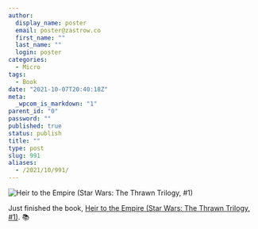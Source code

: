 ```yaml
---
author:
  display_name: poster
  email: poster@zastrow.co
  first_name: ""
  last_name: ""
  login: poster
categories:
  - Micro
tags:
  - Book
date: "2021-10-07T20:40:18Z"
meta:
  _wpcom_is_markdown: "1"
parent_id: "0"
password: ""
published: true
status: publish
title: ""
type: post
slug: 991
aliases:
  - /2021/10/991/
---
```

<p><img src="https://i.gr-assets.com/images/S/compressed.photo.goodreads.com/books/1529605994l/40604754._SY475_.jpg" alt="Heir to the Empire (Star Wars: The Thrawn Trilogy, #1)" /></p>
<p>Just finished the book, <a href="https://www.goodreads.com/review/show/4269581330?utm_medium=api&amp;utm_source=rss">Heir to the Empire (Star Wars: The Thrawn Trilogy, #1)</a>. 📚</p>
